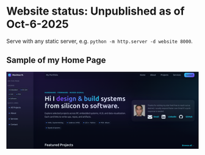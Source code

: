 # Website status: Unpublished as of Oct-6-2025

Serve with any static server, e.g. `python -m http.server -d website 8000`.

## Sample of my Home Page
![alt text](assets/img/HomePage_sample.png)



